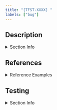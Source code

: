 ```yaml
---
title: "[TFST-XXXX] "
labels: ["bug"]
---
```


## Description
<details>
<summary>Section Info</summary>
  <p>

  > Add a short description about your pull-request here.<br />
  > The description should not be more than a paragraph,<br />
  > unless the work warrant it.<br />
  </p>
</details>
<!-- Enter Information Below This Line -->


## References
<details>
  <summary>Reference Examples</summary>
  <p>

  > - Jira: https://jira.com/jira-1234
  > - Slack Context: https://org.slack.com/archives/ABCD/1234
  > - Ref: https://resource.com/something/we/found/useful
  > - Related to: https://github.com/owner/repo/pull/123
  > - Blocked by: https://github.com/owner/repo/pull/123
  </p>
</details>
<!-- Enter Information Below This Line -->


## Testing
<details>
  <summary>Section Info</summary>
  <p>

  > Add bullet points on how to test, if applicable.
  </p>
</details>
<!-- Enter Information Below This Line -->


